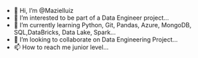 - 👋 Hi, I’m @Mazielluiz
- 👀 I’m interested  to be part of a Data Engineer project...
- 🌱 I’m currently learning Python, Git, Pandas, Azure, MongoDB, SQL,DataBricks, Data Lake, Spark...
- 💞️ I’m looking to collaborate on Data Engineering Project...
- 📫 How to reach me junior level...

<!---
Mazielluiz/Mazielluiz is a ✨ special ✨ repository because its `README.md` (this file) appears on your GitHub profile.
You can click the Preview link to take a look at your changes.
--->
